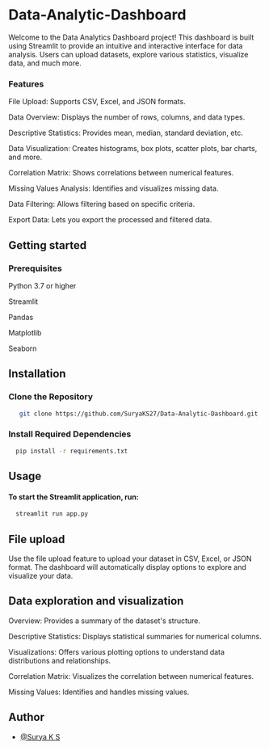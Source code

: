 # Data-Analytic-Dashboard

Welcome to the Data Analytics Dashboard project! This dashboard is built using Streamlit to provide an intuitive and interactive interface for data analysis. Users can upload datasets, explore various statistics, visualize data, and much more.

### Features
File Upload: Supports CSV, Excel, and JSON formats.

Data Overview: Displays the number of rows, columns, and data types.

Descriptive Statistics: Provides mean, median, standard deviation, etc.

Data Visualization: Creates histograms, box plots, scatter plots, bar charts, and more.

Correlation Matrix: Shows correlations between numerical features.

Missing Values Analysis: Identifies and visualizes missing data.

Data Filtering: Allows filtering based on specific criteria.

Export Data: Lets you export the processed and filtered data.

## Getting started

### Prerequisites

Python 3.7 or higher

Streamlit

Pandas

Matplotlib

Seaborn

## Installation

### Clone the Repository

```bash
   git clone https://github.com/SuryaKS27/Data-Analytic-Dashboard.git
```
###  Install Required Dependencies

```bash
  pip install -r requirements.txt
```

## Usage

#### To start the Streamlit application, run:

```bash
  streamlit run app.py
```

## File upload

Use the file upload feature to upload your dataset in CSV, Excel, or JSON format. The dashboard will automatically display options to explore and visualize your data.

## Data exploration and visualization

Overview: Provides a summary of the dataset's structure.

Descriptive Statistics: Displays statistical summaries for numerical columns.

Visualizations: Offers various plotting options to understand data distributions and relationships.

Correlation Matrix: Visualizes the correlation between numerical features.

Missing Values: Identifies and handles missing values.

## Author

- [@Surya K S ](https://github.com/SuryaKS27/)


